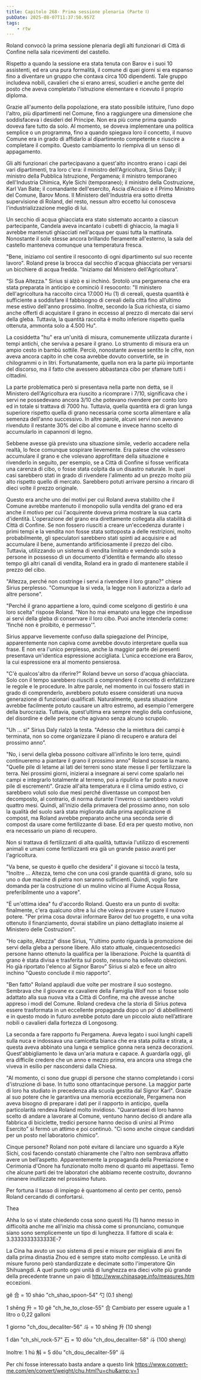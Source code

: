```yaml
---
title: Capitolo 268- Prima sessione plenaria (Parte Ⅰ)
pubDate: 2025-08-07T11:37:50.957Z
tags:
    - rtw
---
```











Roland convocò la prima sessione plenaria degli alti funzionari di Città di Confine nella sala ricevimenti del castello.


Rispetto a quando la sessione era stata tenuta con Barov e i suoi 10 assistenti, ed era una pura formalità, il comune di quei giorni si era espanso fino a diventare un gruppo che contava circa 100 dipendenti. Tale gruppo includeva nobili, cavalieri che si erano arresi, scudieri e anche gente del posto che aveva completato l'istruzione elementare e ricevuto il proprio diploma.


Grazie all'aumento della popolazione, era stato possibile istituire, l’uno dopo l'altro, più dipartimenti nel Comune, fino a raggiungere una dimensione che soddisfaceva i desideri del Principe. Non era più come prima quando doveva fare tutto da solo. Al momento, se doveva implementare una politica semplice o un programma, fino a quando spiegava loro il concetto, il nuovo Comune era in grado di affidarlo al dipartimento competente e riuscire a completare il compito. Questo cambiamento lo riempiva di un senso di appagamento.


Gli alti funzionari che partecipavano a quest'alto incontro erano i capi dei vari dipartimenti, tra loro c'era: il ministro dell'Agricoltura, Sirius Daly; il ministro della Pubblica Istruzione, Pergamena; il ministro temporaneo dell'Industria Chimica, Kyle Sichi (temporaneo); il ministro della Costruzione, Karl Van Bate; il comandante dell'esercito, Ascia d’Acciaio e il Primo Ministro del Comune, Barov Mons. Il Ministero dell'Industria era sotto diretta supervisione di Roland, del resto, nessun altro eccetto lui conosceva l'industrializzazione meglio di lui.


Un secchio di acqua ghiacciata era stato sistemato accanto a ciascun partecipante, Candela aveva incantato i cubetti di ghiaccio, la magia li avrebbe mantenuti ghiacciati nell'acqua per quasi tutta la mattinata. Nonostante il sole stesse ancora brillando fieramente all'esterno, la sala del castello manteneva comunque una temperatura fresca.


"Bene, iniziamo col sentire il resoconto di ogni dipartimento sul suo recente lavoro". Roland prese la brocca dal secchio d'acqua ghiacciata per versarsi un bicchiere di acqua fredda. "Iniziamo dal Ministero dell'Agricoltura”.


“Sì Sua Altezza." Sirius si alzò e si inchinò. Srotolò una pergamena che era stata preparata in anticipo e cominciò il resoconto: "Il ministero dell'agricoltura ha raccolto circa 17.000 Hu (1) di cereali, questa quantità è sufficiente a soddisfare il fabbisogno di cereali della città fino all’ultimo mese estivo dell'anno prossimo. Inoltre, secondo la Sua richiesta, ci siamo anche offerti di acquistare il grano in eccesso al prezzo di mercato dai servi della gleba. Tuttavia, la quantità raccolta è molto inferiore rispetto quella ottenuta, ammonta solo a 4.500 Hu".


La cosiddetta "hu" era un'unità di misura, comunemente utilizzata durante i tempi antichi, che serviva a pesare il grano. Lo strumento di misura era un ampio cesto in bambù sottile. Perciò, nonostante avesse sentito le cifre, non aveva ancora capito in che cosa avrebbe dovuto convertirle, se in chilogrammi o in litri. Fortunatamente, quella non era la parte più importante del discorso, ma il fatto che avessero abbastanza cibo per sfamare tutti i cittadini.


La parte problematica però si presentava nella parte non detta, se il Ministero dell'Agricoltura era riuscito a ricomprare i 7/10, significava che i servi ne possedevano ancora 3/10 che potevano rivendere per conto loro ed in totale si trattava di 7000 hu. Tuttavia, quella quantità era di gran lunga superiore rispetto quella di grano necessaria come scorta alimentare e alla semenza dell'anno successivo. In altre parole, alcuni servi non avevano rivenduto il restante 30% del cibo al comune e invece hanno scelto di accumularlo in capannoni di legno.


Sebbene avesse già previsto una situazione simile, vederlo accadere nella realtà, lo fece comunque sospirare lievemente. Era palese che volessero accumulare il grano e che volevano approfittare della situazione e rivenderlo in seguito, per esempio, se a Città di Confine si fosse verificata una carenza di cibo, o fosse stata colpita da un disastro naturale. In quei casi sarebbero stati in grado di rivendere l'alimento ad un prezzo molto più alto rispetto quello di mercato. Sarebbero potuti arrivare persino a rincaro di dieci volte il prezzo originale.


Questo era anche uno dei motivi per cui Roland aveva stabilito che il Comune avrebbe mantenuto il monopolio sulla vendita del grano ed era anche il motivo per cui l'acquirente doveva prima mostrare la sua carta d'identità. L'operazione del grano era direttamente collegata alla stabilità di Città di Confine. Se non fossero riusciti a creare un'eccedenza durante i primi tempi e la vendita non fosse stata sottoposta a delle restrizioni, molto probabilmente, gli speculatori sarebbero stati spinti ad acquisire e ad accumulare il bene, aumentando artificiosamente il prezzo del cibo. Tuttavia, utilizzando un sistema di vendita limitato e vendendo solo a persone in possesso di un documento d'identità e fermando allo stesso tempo gli altri canali di vendita, Roland era in grado di mantenere stabile il prezzo del cibo.


"Altezza, perché non costringe i servi a rivendere il loro grano?" chiese Sirius perplesso. "Comunque la si veda, la legge non li autorizza a darlo ad altre persone".


"Perché il grano appartiene a loro, quindi come scelgono di gestirlo è una loro scelta" rispose Roland. "Non ho mai emanato una legge che impedisse ai servi della gleba di conservare il loro cibo. Puoi anche intenderla come: 'finché non è proibito, è permesso'”.


Sirius apparve lievemente confuso dalla spiegazione del Principe, apparentemente non capiva come avrebbe dovuto interpretare quella sua frase. E non era l'unico perplesso, anche la maggior parte dei presenti presentava un'identica espressione accigliata. L'unica eccezione era Barov, la cui espressione era al momento pensierosa.


"C'è qualcos'altro da riferire?" Roland bevve un sorso d'acqua ghiacciata. Solo con il tempo sarebbero riusciti a comprendere il concetto di enfatizzare le regole e le procedure. In altre parole, nel momento in cui fossero stati in grado di comprenderlo, avrebbero potuto essere considerati una nuova generazione di funzionari qualificati. Naturalmente, questa situazione avrebbe facilmente potuto causare un altro estremo, ad esempio l'emergere della burocrazia. Tuttavia, quest’ultima era sempre meglio della confusione, del disordine e delle persone che agivano senza alcuno scrupolo.


"Uh ... sì" Sirius Daly rialzò la testa. "Adesso che la mietitura dei campi è terminata, non so come organizzare il piano di recupero e aratura del prossimo anno”.


"No, i servi della gleba possono coltivare all'infinito le loro terre, quindi continueremo a piantare il grano il prossimo anno" Roland scosse la mano. "Quelle pile di letame ai lati dei terreni sono state messe lì per fertilizzare la terra. Nei prossimi giorni, inizierai a insegnare ai servi come spalarlo nei campi e integrarlo totalmente al terreno, poi a ripulirlo e far posto a nuove pile di escrementi". Grazie all'alta temperatura e il clima umido estivo, ci sarebbero voluti solo due mesi perché diventasse un compost ben decomposto, al contrario, di norma durante l'inverno ci sarebbero voluti quattro mesi. Quindi, all'inizio della primavera del prossimo anno, non solo la qualità del suolo sarà stata migliorata dalla prima applicazione di compost, ma Roland avrebbe preparato anche una seconda serie di compost da usare come fertilizzante di base. Ed era per questo motivo, non era necessario un piano di recupero.


Non si trattava di fertilizzanti di alta qualità, tuttavia l'utilizzo di escrementi animali e umani come fertilizzanti era già un grande passo avanti per l'agricoltura.


"Va bene, se questo è quello che desidera" il giovane si toccò la testa, "Inoltre ... Altezza, temo che con una così grande quantità di grano, solo su uno o due macine di pietra non saranno sufficienti. Quindi, voglio fare domanda per la costruzione di un mulino vicino al Fiume Acqua Rossa, preferibilmente uno a vapore".


"È un'ottima idea" fu d'accordo Roland. Questo era un punto di svolta: finalmente, c'era qualcuno oltre a lui che voleva provare e usare il nuovo potere. "Per prima cosa dovrai informare Barov del tuo progetto, e una volta ottenuto il finanziamento, dovrai stabilire un piano dettagliato insieme al Ministero delle Costruzioni".


"Ho capito, Altezza" disse Sirius, "l'ultimo punto riguarda la promozione dei servi della gleba a persone libere. Allo stato attuale, cinquecentosedici persone hanno ottenuto la qualifica per la liberazione. Poiché la quantità di grano è stata divisa e trasferita sul posto, nessuno ha sollevato obiezioni. Ho già riportato l'elenco al Signor Barov" Sirius si alzò e fece un altro inchino "Questo conclude il mio rapporto".


"Ben fatto" Roland applaudì due volte per mostrare il suo sostegno. Sembrava che il giovane ex cavaliere della Famiglia Wolf non si fosse solo adattato alla sua nuova vita a Città di Confine, ma che avesse anche appreso i modi del Comune. Roland credeva che la storia di Sirius poteva essere trasformata in un eccellente propaganda dopo un po’ di abbellimenti e in questo modo in futuro avrebbe potuto dare un piccolo aiuto nell’attirare nobili o cavalieri dalla fortezza di Longosong.


La seconda a fare rapporto fu Pergamena. Aveva legato i suoi lunghi capelli sulla nuca e indossava una camicetta bianca che era stata pulita e stirata, a questa aveva abbinato una lunga e semplice gonna nera senza decorazioni. Quest'abbigliamento le dava un'aria matura e capace. A guardarla oggi, gli era difficile credere che un anno e mezzo prima, era ancora una strega che viveva in esilio per nascondersi dalla Chiesa.


"Al momento, ci sono due gruppi di persone che stanno completando i corsi d'istruzione di base. In tutto sono ottantacinque persone. La maggior parte di loro ha studiato in precedenza alla scuola gestita dal Signor Karl". Grazie al suo potere che le garantiva una memoria eccezionale, Pergamena non aveva bisogno di preparare i dati per il rapporto in anticipo, quella particolarità rendeva Roland molto invidioso. "Quarantasei di loro hanno scelto di andare a lavorare al Comune, ventuno hanno deciso di andare alla fabbrica di biciclette, tredici persone hanno deciso di unirsi al Primo Esercito" si fermò un attimo e poi continuò. "Ci sono anche cinque candidati per un posto nel laboratorio chimico".


Cinque persone? Roland non poté evitare di lanciare uno sguardo a Kyle Sichi, così facendo constatò chiaramente che l'altro non sembrava affatto avere un bell’aspetto. Apparentemente la propaganda della Premiazione e Cerimonia d'Onore ha funzionato molto meno di quanto mi aspettassi. Temo che alcune parti dei tre laboratori che abbiamo recente costruito, dovranno rimanere inutilizzate nel prossimo futuro.


Per fortuna il tasso di impiego è quantomeno al cento per cento, pensò Roland cercando di confortarsi.




Thea


Ahha lo so vi state chiedendo cosa sono questi Hu (1) hanno messo in difficoltà anche me all'inizio ma chissà come si pronunciano, comunque siano sono semplicemente un tipo di lunghezza. Il fattore di scala è: 3.3333333333333E-7


La Cina ha avuto un suo sistema di pesi e misure per migliaia di anni fin dalla prima dinastia Zhou ed è sempre stato molto complesso. Le unità di misure furono però standardizzate e decimate sotto l'imperatore Qin Shihuangdi. A quel punto ogni unità di lunghezza era dieci volte più grande della precedente tranne un paio di http://www.chinasage.info/measures.htm eccezioni.


gě 合
= 10 sháo "ch_shao_spoon-54" 勺
(0.1 sheng)




1 shēng 升
= 10 gě "ch_he_to_close-55" 合
Cambiato per essere uguale a 1 litro o 0,22 galloni




1 giorno "ch_dou_decaliter-56" 斗
= 10 shēng 升
(10 sheng)




1 dàn "ch_shi_rock-57" 石
= 10 dǒu "ch_dou_decaliter-58" 斗
(100 sheng)




Inoltre: 1 hú 斛 = 5 dǒu "ch_dou_decaliter-59" 斗


Per chi fosse interessato basta andare a questo link https://www.convert-me.com/en/convert/weight/chu.html?u=chu&amp;v=1 





